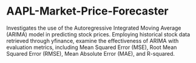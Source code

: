 # AAPL-Market-Price-Forecaster
Investigates the use of the Autoregressive Integrated Moving Average (ARIMA) model in predicting stock prices. Employing historical stock data retrieved through yfinance, examine the effectiveness of ARIMA with evaluation metrics, including Mean Squared Error (MSE), Root Mean Squared Error (RMSE), Mean Absolute Error (MAE), and R-squared.
